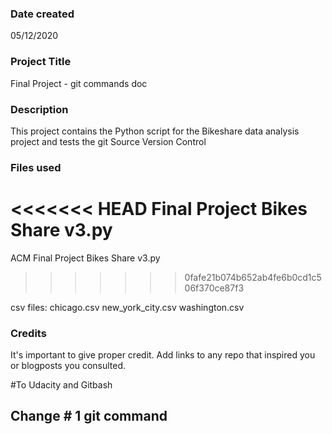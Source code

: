 ### Date created
05/12/2020
### Project Title
Final Project - git commands doc

### Description
This project contains the Python script for the Bikeshare data analysis project and tests the git Source Version Control

### Files used
<<<<<<< HEAD
Final Project Bikes Share v3.py 
=======
ACM Final Project Bikes Share v3.py
>>>>>>> 0fafe21b074b652ab4fe6b0cd1c506f370ce87f3

csv files: chicago.csv new_york_city.csv washington.csv

### Credits
It's important to give proper credit. Add links to any repo that inspired you or blogposts you consulted.

#To Udacity and Gitbash

## Change # 1 git command
